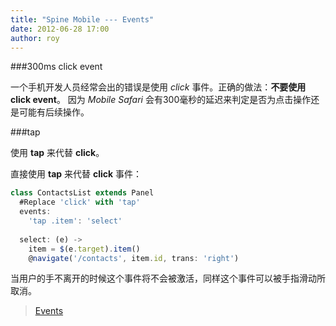 ```yaml
---
title: "Spine Mobile --- Events"
date: 2012-06-28 17:00
author: roy
---
```


###300ms click event

一个手机开发人员经常会出的错误是使用 *click* 事件。正确的做法：**不要使用 click event**。 因为 *Mobile Safari* 会有300毫秒的延迟来判定是否为点击操作还是可能有后续操作。

###tap

使用 **tap** 来代替 **click**。

直接使用 **tap** 来代替 **click** 事件：

```javascript
class ContactsList extends Panel
  #Replace 'click' with 'tap'
  events:
    'tap .item': 'select'
    
  select: (e) ->
    item = $(e.target).item()
    @navigate('/contacts', item.id, trans: 'right')
```

当用户的手不离开的时候这个事件将不会被激活，同样这个事件可以被手指滑动所取消。

> [Events](http://spinejs.com/mobile/docs/events)
